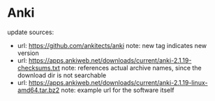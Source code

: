 # Anki

update sources:
- url: https://github.com/ankitects/anki
  note: new tag indicates new version
- url: https://apps.ankiweb.net/downloads/current/anki-2.1.19-checksums.txt
  note: references actual archive names, since the download dir is not searchable
- url: https://apps.ankiweb.net/downloads/current/anki-2.1.19-linux-amd64.tar.bz2
  note: example url for the software itself
